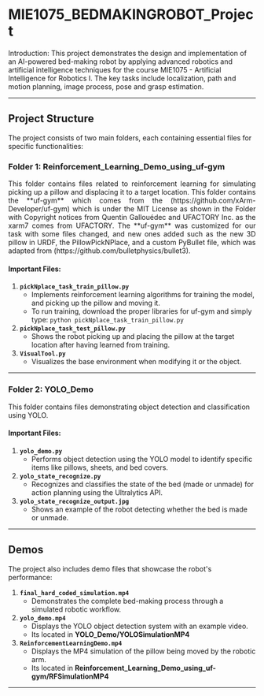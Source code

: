 # MIE1075_BEDMAKINGROBOT_Project

Introduction: This project demonstrates the design and implementation of an AI-powered bed-making robot by applying advanced robotics and artificial intelligence techniques for the course MIE1075 - Artificial Intelligence for Robotics I. The key tasks include localization, path and motion planning, image process, pose and grasp estimation.

---

## Project Structure

The project consists of two main folders, each containing essential files for specific functionalities:

### Folder 1: Reinforcement_Learning_Demo_using_uf-gym
<div align="justify">
This folder contains files related to reinforcement learning for simulating picking up a pillow and displacing it to a target location. This folder contains the **uf-gym** which comes from the (https://github.com/xArm-Developer/uf-gym) which is under the MIT License as shown in the Folder with Copyright notices from Quentin Gallouédec and UFACTORY Inc. as the xarm7 comes from UFACTORY. The **uf-gym** was customized for our task with some files changed, and new ones added such as the new 3D pillow in URDF, the PillowPickNPlace, and a custom PyBullet file, which was adapted from (https://github.com/bulletphysics/bullet3).
</div>

#### Important Files:
1. **`pickNplace_task_train_pillow.py`**  
   - Implements reinforcement learning algorithms for training the model, and picking up the pillow and moving it.
   - To run training, download the proper libraries for uf-gym and simply type: ```python pickNplace_task_train_pillow.py```
2. **`pickNplace_task_test_pillow.py`**  
   - Shows the robot picking up and placing the pillow at the target location after having learned from training.
3. **`VisualTool.py`**  
   - Visualizes the base environment when modifying it or the object.

---

### Folder 2: YOLO_Demo
This folder contains files demonstrating object detection and classification using YOLO.

#### Important Files:
1. **`yolo_demo.py`**  
   - Performs object detection using the YOLO model to identify specific items like pillows, sheets, and bed covers.
2. **`yolo_state_recognize.py`**  
   - Recognizes and classifies the state of the bed (made or unmade) for action planning using the Ultralytics API.
3. **`yolo_state_recognize_output.jpg`**  
   - Shows an example of the robot detecting whether the bed is made or unmade.

---

## Demos

The project also includes demo files that showcase the robot's performance:

1. **`final_hard_coded_simulation.mp4`**  
   - Demonstrates the complete bed-making process through a simulated robotic workflow.
2. **`yolo_demo.mp4`**  
   - Displays the YOLO object detection system with an example video.
   - Its located in **YOLO_Demo/YOLOSimulationMP4**
3. **`ReinforcementLearningDemo.mp4`**
   - Displays the MP4 simulation of the pillow being moved by the robotic arm.
   - Its located in **Reinforcement_Learning_Demo_using_uf-gym/RFSimulationMP4**

---
